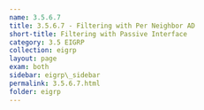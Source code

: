 ```yaml
---
name: 3.5.6.7
title: 3.5.6.7 - Filtering with Per Neighbor AD
short-title: Filtering with Passive Interface
category: 3.5 EIGRP
collection: eigrp
layout: page
exam: both
sidebar: eigrp\_sidebar
permalink: 3.5.6.7.html
folder: eigrp
---
```


